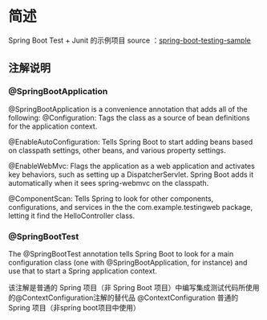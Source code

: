 # 简述

Spring Boot Test + Junit 的示例项目
source ：[spring-boot-testing-sample](https://github.com/fanlychie/spring-boot-samples/tree/master/spring-boot-testing-sample)

## 注解说明

### @SpringBootApplication

@SpringBootApplication is a convenience annotation that adds all of the following:
@Configuration: Tags the class as a source of bean definitions for the application context.

@EnableAutoConfiguration: Tells Spring Boot to start adding beans based on classpath settings, other beans, and various property settings.

@EnableWebMvc: Flags the application as a web application and activates key behaviors, such as setting up a DispatcherServlet. Spring Boot adds it automatically when it sees spring-webmvc on the classpath.

@ComponentScan: Tells Spring to look for other components, configurations, and services in the the com.example.testingweb package, letting it find the HelloController class.

### @SpringBootTest

The @SpringBootTest annotation tells Spring Boot to look for a main configuration class (one with @SpringBootApplication, for instance) and use that to start a Spring application context.

该注解是普通的 Spring 项目（非 Spring Boot 项目）中编写集成测试代码所使用的@ContextConfiguration注解的替代品
@ContextConfiguration 普通的 Spring 项目（非spring boot项目中使用）

<!-- SpringBootConfiguration
ContextConfiguration -->
